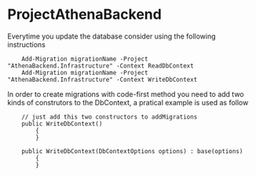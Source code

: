 
# ProjectAthenaBackend


Everytime you update the database consider using the following instructions


```
	Add-Migration migrationName -Project "AthenaBackend.Infrastructure" -Context ReadDbContext
	Add-Migration migrationName -Project "AthenaBackend.Infrastructure" -Context WriteDbContext
```

In order to create migrations with code-first method you need to add two kinds of construtors to the DbContext, a pratical example is used as follow


```
	// just add this two constructors to addMigrations
	public WriteDbContext()
        {
        }
        
	public WriteDbContext(DbContextOptions options) : base(options)
        {
        }
```

